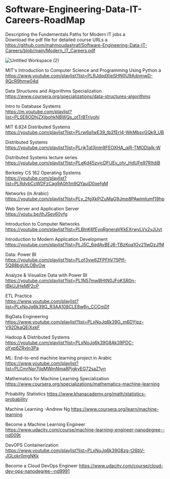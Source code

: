 # Software-Engineering-Data-IT-Careers-RoadMap
Descripting the Fundementals Paths for Modern IT jobs a\
Download the pdf file for detailed course URLs a\
https://github.com/mahmoudashraf/Software-Engineering-Data-IT-Careers/blob/main/Modern_IT_Careers.pdf

![Untitled Workspace (2)](https://user-images.githubusercontent.com/4873795/135936047-f9472cf1-e843-4ae2-b5a4-454cda7ba01e.jpg)


MIT's Introduction to Computer Science and Programming Using Python  a\
https://www.youtube.com/playlist?list=PLRJdqdXieSHN0U9AdnmwD-9QcR9hmw04d  

Data Structures and Algorithms Specialization
https://www.coursera.org/specializations/data-structures-algorithms

Intro to Database Systems  
https://m.youtube.com/playlist?list=PLSE8ODhjZXjbohkNBWQs_otTrBTrjyohi  

MIT 6.824 Distributed Systems  
https://youtube.com/playlist?list=PLrw6a1wE39_tb2fErI4-WkMbsvGQk9_UB  

Distributed Systems  
https://youtube.com/playlist?list=PLrjkTql3jnm9FEOXHA_qjR-TMODlaIk-W  

Distributed Systems lecture series  
https://youtube.com/playlist?list=PLeKd45zvjcDFUEv_ohr_HdUFe97RItdiB  

Berkeley CS 162 Operating Systems  
https://youtube.com/playlist?list=PLRdybCcWDFzCag9A0h1m9QYaujD0xefgM  

Networks (in Arabic)  
https://youtube.com/playlist?list=PLy_2fgXkPiZuMaG9Jmp8PAwimIumf19hp  

Web Server and Application Server  
https://youtu.be/thJSev60yfg  

Introduction to Computer Networks  
https://youtube.com/playlist?list=PLBlnK6fEyqRgneraVKkEXrwyLVx2vJUvt  
 
Introduction to Modern Application Development  
https://youtube.com/playlist?list=PLJ5C_6qdAvBEJ6-TBzKoa1Ov21lwDzJfM  




Data:
Power BI  
https://youtube.com/playlist?list=PLof3yw6ZFPFhV75Ptf-5Q88bgUtLOBvOw  

Analyze & Visualize Data with Power BI  
https://youtube.com/playlist?list=PL1N57mwBHtN0JFoKSR0n-tBkUJHeMP2cP  

ETL Practice  
https://www.youtube.com/playlist?list=PLxNoJq6k39G_R3AA108CLE8w6n_CCCmDf  

BigData Engineering  
https://www.youtube.com/playlist?list=PLxNoJq6k39G_m6DYjpz-V92DkaQEiXxkF  

Hadoop & Distributed Systems  
https://youtube.com/playlist?list=PLxNoJq6k39G8Ak39PDC-oYvp6ZRvIn3Pa  



ML:
End-to-end machine learning project in Arabic
https://www.youtube.com/playlist?list=PLCmrNpr7ilqMWmNma8PjgkyEG72saZ1yn

Mathematics for Machine Learning Specialization
https://www.coursera.org/specializations/mathematics-machine-learning

Prbability Statistics
https://www.khanacademy.org/math/statistics-probability

Machine Learning -Andrew Ng
https://www.coursera.org/learn/machine-learning

Become a Machine Learning Engineer
https://www.udacity.com/course/machine-learning-engineer-nanodegree--nd009t


DevOPS
Containerization  
https://www.youtube.com/playlist?list=PLxNoJq6k39G8zg-t26bV-JGLokr0mgNKk 

Become a Cloud DevOps Engineer
https://www.udacity.com/course/cloud-dev-ops-nanodegree--nd9991
